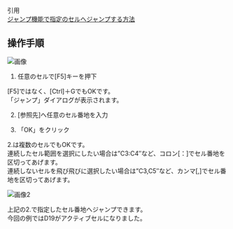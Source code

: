 引用<br/>
[ジャンプ機能で指定のセルへジャンプする方法](https://excel-master.net/shortcut-key/cells-jump/)<br/>

## 操作手順
![画像](https://excel-master.net/wp-content/uploads/2015/05/%E3%82%BB%E3%83%AB%E3%81%B8%E3%82%B8%E3%83%A3%E3%83%B3%E3%83%97%E2%91%A0-500x242.png)<br/>

1. 任意のセルで&#91;F5&#93;キーを押下

[F5]ではなく、&#91;Ctrl&#93;＋GでもOKです。<br/>
「ジャンプ」ダイアログが表示されます。<br/>

2. &#91;参照先&#93;へ任意のセル番地を入力

3. 「OK」をクリック

2.は複数のセルでもOKです。<br/>
連続したセル範囲を選択にしたい場合は”C3:C4″など、コロン&#91;：&#93;でセル番地を区切ってあげます。<br/>
連続しないセルを飛び飛びに選択したい場合は”C3,C5″など、カンマ&#91;,&#93;でセル番地を区切ってあげます。<br/>

![画像2](https://excel-master.net/wp-content/uploads/2015/05/%E3%82%BB%E3%83%AB%E3%81%B8%E3%82%B8%E3%83%A3%E3%83%B3%E3%83%97%E2%91%A1-500x288.png)<br/>

上記の2.で指定したセル番地へジャンプできます。<br/>
今回の例ではD19がアクティブセルになりました。<br/>
